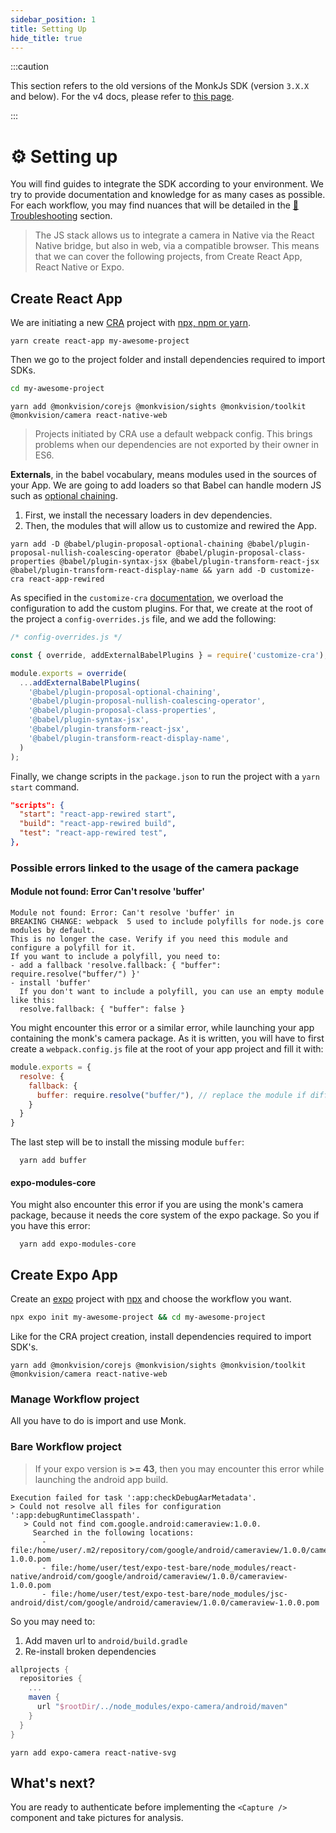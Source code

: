 ```yaml
---
sidebar_position: 1
title: Setting Up
hide_title: true
---
```


:::caution

This section refers to the old versions of the MonkJs SDK (version `3.X.X` and below). For the v4 docs, please refer to
[this page](docs/introduction.md).

:::

# ⚙️ Setting up

You will find guides to integrate the SDK according to your environment.
We try to provide documentation and knowledge for as many cases as possible.
For each workflow, you may find nuances that will be detailed
in the [🧯 Troubleshooting](docs/v3-docs/troubleshooting.md) section.

> The JS stack allows us to integrate a camera in Native via the React Native bridge,
> but also in web, via a compatible browser.
> This means that we can cover the following projects,
> from Create React App, React Native or Expo.

## Create React App

We are initiating a new [CRA](https://create-react-app.dev/) project
with [npx, npm or yarn](https://create-react-app.dev/docs/getting-started#creating-an-app).

```yarn
yarn create react-app my-awesome-project
```

Then we go to the project folder and install dependencies required to import SDKs.

```sh
cd my-awesome-project
```

```yarn
yarn add @monkvision/corejs @monkvision/sights @monkvision/toolkit @monkvision/camera react-native-web
```

> Projects initiated by CRA use a default webpack config.
> This brings problems when our dependencies are not exported by their owner in ES6.

**Externals**, in the babel vocabulary, means modules used in the sources of your App.
We are going to add loaders so that Babel can handle modern JS
such as [optional chaining](https://developer.mozilla.org/en-US/docs/Web/JavaScript/Reference/Operators/Optional_chaining).

1. First, we install the necessary loaders in dev dependencies.
2. Then, the modules that will allow us to customize and rewired the App.

```yarn
yarn add -D @babel/plugin-proposal-optional-chaining @babel/plugin-proposal-nullish-coalescing-operator @babel/plugin-proposal-class-properties @babel/plugin-syntax-jsx @babel/plugin-transform-react-jsx @babel/plugin-transform-react-display-name && yarn add -D customize-cra react-app-rewired
```

As specified in the `customize-cra` [documentation](https://github.com/arackaf/customize-cra),
we overload the configuration to add the custom plugins.
For that, we create at the root of the project a `config-overrides.js` file,
and we add the following:

```javascript
/* config-overrides.js */

const { override, addExternalBabelPlugins } = require('customize-cra');

module.exports = override(
  ...addExternalBabelPlugins(
    '@babel/plugin-proposal-optional-chaining',
    '@babel/plugin-proposal-nullish-coalescing-operator',
    '@babel/plugin-proposal-class-properties',
    '@babel/plugin-syntax-jsx',
    '@babel/plugin-transform-react-jsx',
    '@babel/plugin-transform-react-display-name',
  )
);
```

Finally, we change scripts in the `package.json` to run the project with a `yarn start` command.
``` json
"scripts": {
  "start": "react-app-rewired start",
  "build": "react-app-rewired build",
  "test": "react-app-rewired test",
},
```

### Possible errors linked to the usage of the camera package
#### Module not found: Error Can't resolve 'buffer'
```
Module not found: Error: Can't resolve 'buffer' in
BREAKING CHANGE: webpack  5 used to include polyfills for node.js core modules by default.
This is no longer the case. Verify if you need this module and configure a polyfill for it.
If you want to include a polyfill, you need to:
- add a fallback 'resolve.fallback: { "buffer": require.resolve("buffer/") }'
- install 'buffer'
  If you don't want to include a polyfill, you can use an empty module like this:
  resolve.fallback: { "buffer": false }
```

You might encounter this error or a similar error, while launching your app containing the monk's camera package.
As it is written, you will have to first create a `webpack.config.js` file at the root of your app project and fill it with:

```js
module.exports = {
  resolve: {
    fallback: {
      buffer: require.resolve("buffer/"), // replace the module if different from buffer
    }
  }
}
```

The last step will be to install the missing module `buffer`:
```shell
  yarn add buffer
```

#### expo-modules-core
You might also encounter this error if you are using the monk's camera package, because it needs the core system of the expo package.
So you if you have this error:
```shell
  yarn add expo-modules-core
```


## Create Expo App

Create an [expo](https://https://docs.expo.dev/) project
with [npx](https://https://docs.expo.dev/get-started/create-a-new-app/) and
choose the workflow you want.

```sh
npx expo init my-awesome-project && cd my-awesome-project
```

Like for the CRA project creation, install dependencies required to import SDK's.

```yarn
yarn add @monkvision/corejs @monkvision/sights @monkvision/toolkit @monkvision/camera react-native-web
```

### Manage Workflow project

All you have to do is import and use Monk.

### Bare Workflow project

> If your expo version is **>= 43**,
> then you may encounter this error while launching the android app build.

```
Execution failed for task ':app:checkDebugAarMetadata'.
> Could not resolve all files for configuration ':app:debugRuntimeClasspath'.
   > Could not find com.google.android:cameraview:1.0.0.
     Searched in the following locations:
       - file:/home/user/.m2/repository/com/google/android/cameraview/1.0.0/cameraview-1.0.0.pom
       - file:/home/user/test/expo-test-bare/node_modules/react-native/android/com/google/android/cameraview/1.0.0/cameraview-1.0.0.pom
       - file:/home/user/test/expo-test-bare/node_modules/jsc-android/dist/com/google/android/cameraview/1.0.0/cameraview-1.0.0.pom
```

So you may need to:
1. Add maven url to `android/build.gradle`
2. Re-install broken dependencies

```gradle
allprojects {
  repositories {
    ...
    maven {
      url "$rootDir/../node_modules/expo-camera/android/maven"
    }
  }
}
```

```yarn
yarn add expo-camera react-native-svg
```

## What's next?

You are ready to authenticate before implementing
the `<Capture />` component and take pictures for analysis.
